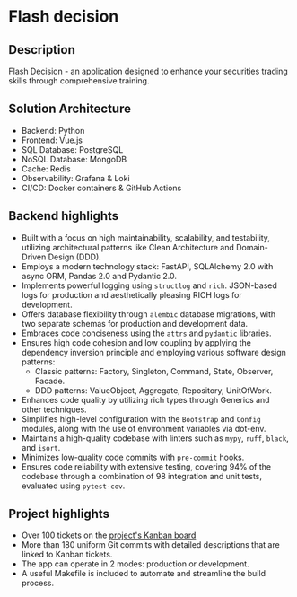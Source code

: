 # Flash decision
## Description
Flash Decision - an application designed to enhance your securities trading skills through comprehensive training.

## Solution Architecture
- Backend: Python
- Frontend: Vue.js
- SQL Database: PostgreSQL
- NoSQL Database: MongoDB
- Cache: Redis
- Observability: Grafana & Loki
- CI/CD: Docker containers & GitHub Actions

## Backend highlights
- Built with a focus on high maintainability, scalability, and testability, utilizing architectural patterns like Clean Architecture and Domain-Driven Design (DDD).
- Employs a modern technology stack: FastAPI, SQLAlchemy 2.0 with async ORM, Pandas 2.0 and Pydantic 2.0.
- Implements powerful logging using `structlog` and `rich`. JSON-based logs for production and aesthetically pleasing RICH logs for development.
- Offers database flexibility through `alembic` database migrations, with two separate schemas for production and development data.
- Embraces code conciseness using the `attrs` and `pydantic` libraries.
- Ensures high code cohesion and low coupling by applying the dependency inversion principle and employing various software design patterns:
    - Classic patterns: Factory, Singleton, Command, State, Observer, Facade.
    - DDD patterns: ValueObject, Aggregate, Repository, UnitOfWork.
- Enhances code quality by utilizing rich types through Generics and other techniques.
- Simplifies high-level configuration with the `Bootstrap` and `Config` modules, along with the use of environment variables via dot-env.
- Maintains a high-quality codebase with linters such as `mypy`, `ruff`, `black`, and `isort`.
- Minimizes low-quality code commits with `pre-commit` hooks.
- Ensures code reliability with extensive testing, covering 94% of the codebase through a combination of 98 integration and unit tests, evaluated using `pytest-cov`.

## Project highlights
- Over 100 tickets on the [project's Kanban board](https://github.com/users/am1ter/projects/1/views/1)
- More than 180 uniform Git commits with detailed descriptions that are linked to Kanban tickets.
- The app can operate in 2 modes: production or development.
- A useful Makefile is included to automate and streamline the build process.
